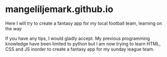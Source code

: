 # mangeliljemark.github.io
Here I will try to create a fantasy app for my local football team, learning on the way

If you have any tips, I would gladly accept.
My previous programming knowledge have been limited to python but I am now trying to learn HTML, CSS and JS inorder to create a fantasy app for my sunday league team.
